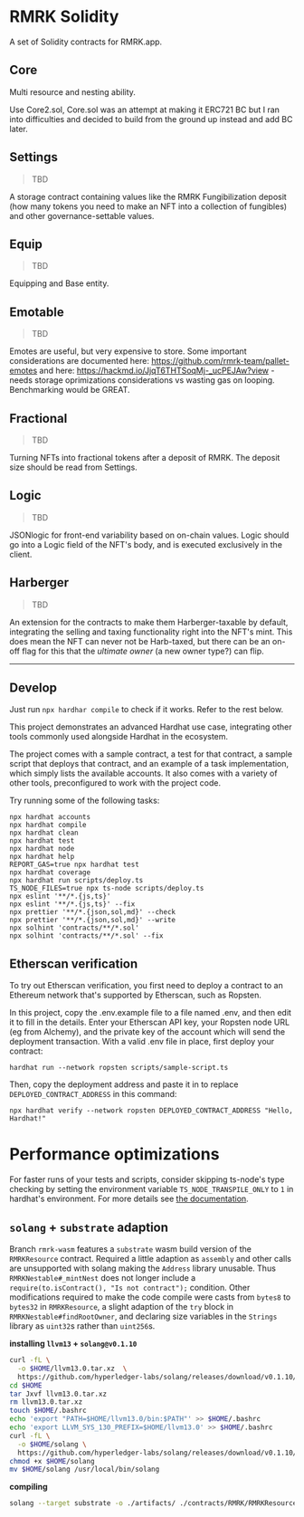 # RMRK Solidity

A set of Solidity contracts for RMRK.app.

## Core

Multi resource and nesting ability.

Use Core2.sol, Core.sol was an attempt at making it ERC721 BC but I ran into difficulties and decided to build from the ground up instead and add BC later.

## Settings

> TBD

A storage contract containing values like the RMRK Fungibilization deposit (how many tokens you need to make an NFT into a collection of fungibles) and other governance-settable values.

## Equip

> TBD

Equipping and Base entity.

## Emotable

> TBD

Emotes are useful, but very expensive to store. Some important considerations are documented here: https://github.com/rmrk-team/pallet-emotes and here: https://hackmd.io/JjqT6THTSoqMj-_ucPEJAw?view - needs storage oprimizations considerations vs wasting gas on looping. Benchmarking would be GREAT.

## Fractional

> TBD

Turning NFTs into fractional tokens after a deposit of RMRK.
The deposit size should be read from Settings.

## Logic

> TBD

JSONlogic for front-end variability based on on-chain values.
Logic should go into a Logic field of the NFT's body, and is executed exclusively in the client.

## Harberger

> TBD

An extension for the contracts to make them Harberger-taxable by default, integrating the selling and taxing functionality right into the NFT's mint. This does mean the NFT can never not be Harb-taxed, but there can be an on-off flag for this that the _ultimate owner_ (a new owner type?) can flip.

---

## Develop

Just run `npx hardhar compile` to check if it works. Refer to the rest below.

This project demonstrates an advanced Hardhat use case, integrating other tools commonly used alongside Hardhat in the ecosystem.

The project comes with a sample contract, a test for that contract, a sample script that deploys that contract, and an example of a task implementation, which simply lists the available accounts. It also comes with a variety of other tools, preconfigured to work with the project code.

Try running some of the following tasks:

```shell
npx hardhat accounts
npx hardhat compile
npx hardhat clean
npx hardhat test
npx hardhat node
npx hardhat help
REPORT_GAS=true npx hardhat test
npx hardhat coverage
npx hardhat run scripts/deploy.ts
TS_NODE_FILES=true npx ts-node scripts/deploy.ts
npx eslint '**/*.{js,ts}'
npx eslint '**/*.{js,ts}' --fix
npx prettier '**/*.{json,sol,md}' --check
npx prettier '**/*.{json,sol,md}' --write
npx solhint 'contracts/**/*.sol'
npx solhint 'contracts/**/*.sol' --fix
```

## Etherscan verification

To try out Etherscan verification, you first need to deploy a contract to an Ethereum network that's supported by Etherscan, such as Ropsten.

In this project, copy the .env.example file to a file named .env, and then edit it to fill in the details. Enter your Etherscan API key, your Ropsten node URL (eg from Alchemy), and the private key of the account which will send the deployment transaction. With a valid .env file in place, first deploy your contract:

```shell
hardhat run --network ropsten scripts/sample-script.ts
```

Then, copy the deployment address and paste it in to replace `DEPLOYED_CONTRACT_ADDRESS` in this command:

```shell
npx hardhat verify --network ropsten DEPLOYED_CONTRACT_ADDRESS "Hello, Hardhat!"
```

# Performance optimizations

For faster runs of your tests and scripts, consider skipping ts-node's type checking by setting the environment variable `TS_NODE_TRANSPILE_ONLY` to `1` in hardhat's environment. For more details see [the documentation](https://hardhat.org/guides/typescript.html#performance-optimizations).

## `solang` + `substrate` adaption 

Branch `rmrk-wasm` features a `substrate` wasm build version of the `RMRKResource` contract. Required a little adaption as `assembly` and other calls are unsupported with solang making the `Address` library unusable. Thus `RMRKNestable#_mintNest` does not longer include a `require(to.isContract(), "Is not contract");` condition. Other modifications required to make the code compile were casts from `bytes8` to `bytes32` in `RMRKResource`, a slight adaption of the `try` block in `RMRKNestable#findRootOwner`, and declaring size variables in the `Strings` library as `uint32`s rather than `uint256`s.

**installing `llvm13` + `solang@v0.1.10`**

``` bash
curl -fL \
  -o $HOME/llvm13.0.tar.xz  \
  https://github.com/hyperledger-labs/solang/releases/download/v0.1.10/llvm13.0-linux-x86-64.tar.xz
cd $HOME
tar Jxvf llvm13.0.tar.xz
rm llvm13.0.tar.xz
touch $HOME/.bashrc
echo 'export "PATH=$HOME/llvm13.0/bin:$PATH"' >> $HOME/.bashrc
echo 'export LLVM_SYS_130_PREFIX=$HOME/llvm13.0' >> $HOME/.bashrc
curl -fL \
  -o $HOME/solang \
  https://github.com/hyperledger-labs/solang/releases/download/v0.1.10/solang-linux-x86-64
chmod +x $HOME/solang
mv $HOME/solang /usr/local/bin/solang
```

**compiling**

``` bash
solang --target substrate -o ./artifacts/ ./contracts/RMRK/RMRKResource.sol
```